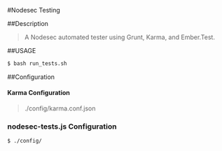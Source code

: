 #Nodesec Testing

##Description

> A Nodesec automated tester using Grunt, Karma, and Ember.Test.

##USAGE

```bash
$ bash run_tests.sh
```

##Configuration

#### Karma Configuration

> ./config/karma.conf.json

### nodesec-tests.js Configuration

```bash
$ ./config/
```
